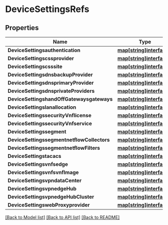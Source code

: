 # DeviceSettingsRefs

## Properties

Name | Type | Description | Notes
------------ | ------------- | ------------- | -------------
**DeviceSettingsauthentication** | [**map[string]interface{}**](.md) |  | [optional] 
**DeviceSettingscssprovider** | [**map[string]interface{}**](.md) |  | [optional] 
**DeviceSettingscsssite** | [**map[string]interface{}**](.md) |  | [optional] 
**DeviceSettingsdnsbackupProvider** | [**map[string]interface{}**](.md) |  | [optional] 
**DeviceSettingsdnsprimaryProvider** | [**map[string]interface{}**](.md) |  | [optional] 
**DeviceSettingsdnsprivateProviders** | [**map[string]interface{}**](.md) |  | [optional] 
**DeviceSettingshandOffGatewaysgateways** | [**map[string]interface{}**](.md) |  | [optional] 
**DeviceSettingslanallocation** | [**map[string]interface{}**](.md) |  | [optional] 
**DeviceSettingssecurityVnflicense** | [**map[string]interface{}**](.md) |  | [optional] 
**DeviceSettingssecurityVnfservice** | [**map[string]interface{}**](.md) |  | [optional] 
**DeviceSettingssegment** | [**map[string]interface{}**](.md) |  | [optional] 
**DeviceSettingssegmentnetflowCollectors** | [**map[string]interface{}**](.md) |  | [optional] 
**DeviceSettingssegmentnetflowFilters** | [**map[string]interface{}**](.md) |  | [optional] 
**DeviceSettingstacacs** | [**map[string]interface{}**](.md) |  | [optional] 
**DeviceSettingsvnfsedge** | [**map[string]interface{}**](.md) |  | [optional] 
**DeviceSettingsvnfsvnfImage** | [**map[string]interface{}**](.md) |  | [optional] 
**DeviceSettingsvpndataCenter** | [**map[string]interface{}**](.md) |  | [optional] 
**DeviceSettingsvpnedgeHub** | [**map[string]interface{}**](.md) |  | [optional] 
**DeviceSettingsvpnedgeHubCluster** | [**map[string]interface{}**](.md) |  | [optional] 
**DeviceSettingswebProxyprovider** | [**map[string]interface{}**](.md) |  | [optional] 

[[Back to Model list]](../README.md#documentation-for-models) [[Back to API list]](../README.md#documentation-for-api-endpoints) [[Back to README]](../README.md)


